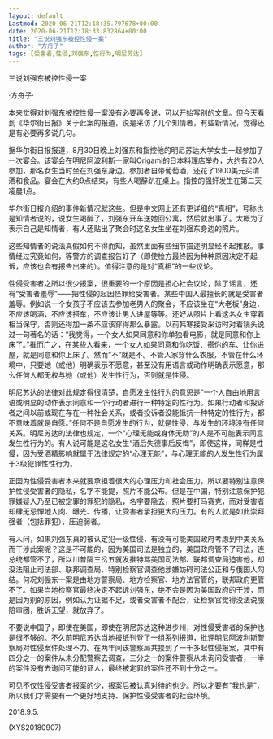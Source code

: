 ```yaml
---
layout: default
Lastmod: 2020-06-21T12:18:35.797678+00:00
date: 2020-06-21T12:18:33.832864+00:00
title: "三说刘强东被控性侵一案"
author: "方舟子"
tags: [受害者,性侵,刘强东,性行为,明尼苏达]
---
```


三说刘强东被控性侵一案

·方舟子·

本来觉得对刘强东被控性侵一案没有必要再多说，可以开始写别的文章。但今天看到《华尔街日报》关于此案的报道，说是采访了几个知情者，有些新情况，觉得还是有必要再多说几句。

据华尔街日报报道，8月30日晚上刘强东和指控他的明尼苏达大学女生一起参加了一次宴会。该宴会在明尼阿波利斯一家叫Origami的日本料理店举办，大约有20人参加，那名女生当时坐在刘强东身边。参加者自带葡萄酒，还花了1900美元买清酒和食品。宴会在大约9点结束，有些人喝醉趴在桌上。指控的强奸发生在第二天凌晨1点。

华尔街日报介绍的事件新情况就这些。但是中文网上还有更详细的“真相”，号称也是知情者说的，说女生喝醉了，刘强东开车送她回公寓，然后就出事了。大概为了表示自己是知情者，有人还贴出了聚会时这名女生坐在刘强东身边的照片。

这些知情者的说法真假如何不得而知，虽然里面有些细节描述明显经不起推敲。事情经过究竟如何，等警方的调查报告好了（即使检方最终因为种种原因决定不起诉，应该也会有报告出来的）。值得注意的是对“真相”的一些议论。

性侵受害者之所以很少报案，很重要的一个原因是担心社会议论，除了谣言，还有“受害者羞辱”——把性侵的起因怪罪给受害者。某些中国人最擅长的就是受害者羞辱。例如说一个女孩子不应该去参加老男人的聚会，不应该坐在“大老板”身边，不应该喝酒，不应该搭车，不应该让男人进屋等等。还好从照片上看这名女生穿着相当保守，否则还得加一条不应该穿得那么暴露。以前韩寒接受采访时对着镜头说过一句著名的话：“我觉得，一个女人如果同意和你单独看电影，就是同意和你上床了。”推而广之，在某些人看来，一个女人如果同意和你吃饭、搭你的车、让你进屋，就是同意和你上床了。然而“不”就是不。不管人家穿什么衣服，不管在什么环境中，只要她（或他）明确表示不愿意，甚至没有用语言或动作明确表示愿意，那么任何人都无权与她（或他）发生性行为，否则就是性侵。

明尼苏达的法律对此规定得很清楚，自愿发生性行为的意思是“一个人自由地用言语或明显的动作表示同意和一个行动者进行一种特定的性行为。如果行动者和投诉者之间以前或现在存在一种社会关系，或者投诉者没能抵抗一种特定的性行为，都不意味着就是自愿。”任何不是自愿发生的行为，就是性侵，与发生的环境没有任何关系。明尼苏达的法律也规定，一个“心理无能或身体无助”的人是不可能表示同意发生性行为的。有人说可能是这名女生“酒后失德事后反悔”，即使这样，同样是性侵，因为受酒精影响就属于法律规定的“心理无能”，与心理无能的人发生性行为属于3级犯罪性性行为。

正因为性侵受害者本来就要承担着很大的心理压力和社会压力，所以要特别注意保护性侵受害者的隐私，名字不能提，照片不能公布。但是在中国，特别注意保护犯罪嫌疑人乃至已被定罪的罪犯的隐私，名字要隐去，照片要打马赛克，而对受害者却肆无忌惮地人肉、曝光、传播，让受害者承担更大的压力。有的人就是如此崇拜强者（包括罪犯），压迫弱者。

有人问，如果刘强东真的被认定犯一级性侵，有没有可能美国政府考虑到中美关系而干涉此案呢？这是不可能的，因为美国司法是独立的，美国政府管不了司法，连总统都管不了，所以川普隔三岔五就发推特骂美国司法部、联邦调查局迫害他，却没法阻止司法部、联邦调查局、特别检察官调查他涉嫌妨碍司法公正和与俄国人勾结。何况刘强东一案是由地方警察局、地方检察官、地方法官管的，联邦政府更管不了。如果当地检察官最终决定不起诉刘强东，绝不会是因为美国政府的干涉，而是因为别的原因，例如认为证据不足，或者受害者不配合，让检察官觉得没法说服陪审团，胜诉无望，就放弃了。

不要说中国了，即使在美国，即使在明尼苏达这种进步州，对性侵受害者的保护也是很不够的。不久前明尼苏达当地报纸刊登了一组系列报道，批评明尼阿波利斯警察局对性侵案件处理不力。在两年间该警察局共接到了一千多起性侵报案，其中有四分之一的案件从未分配警察去调查，三分之一的案件警察从未询问受害者，一半的案件没有去询问可能的证人，最终被定罪的案件还不到十分之一。

可见不仅性侵受害者报案的少，报案后被认真对待的也少。所以才要有“我也是”，所以我们才需要有一个更好地支持、保护性侵受害者的社会环境。

2018.9.5.

(XYS20180907)

